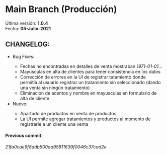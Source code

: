 # Main Branch (Producción)
Última versión: <b>1.0.4</b><br>
Fecha: <b>05-Julio-2021</b><br>

<h2>CHANGELOG:</h2>
<ul>
  <li>Bug Fixes:</li>
    <ul>
      <li>Fechas no encontradas en detalles de venta mostraban <i>1971-01-01...</i></li>
      <li>Mayusculas en alta de clientes para tener consistencia en los datos</li>
      <li>Corrección de errores en la UI de registrar tatamiento donde permitía al usuario registrar un tratamiento sin seleccionarlo (dando una venta sin ningún tratamiento)</li>
      <li>Eliminacion de acentos y nombre en mayusculas en formulario de alta de cliente</li>
   </ul>
  <li>Nuevo:</li>
    <ul>
      <li>Apartado de productos en venta de productos</li>
      <li>La UI permite agregar tratamientos y productos al momento de registrarle a un cliente una venta</li>
   </ul>
 </ul>
 
 
<h4>Previous commit:</h4>
<i>21fa0cae9f8ddb500aa95811639f0046c37cad2e</i>
